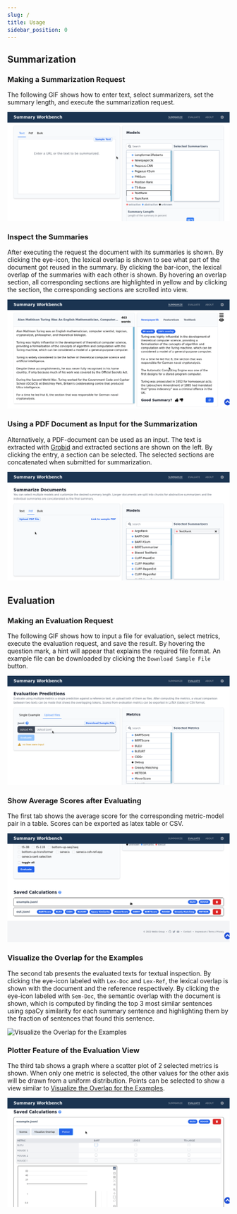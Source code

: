 ```yaml
---
slug: /
title: Usage
sidebar_position: 0
---
```


## Summarization

### Making a Summarization Request
The following GIF shows how to enter text, select summarizers, set the summary length, and execute the summarization request.

![Making a Summarization Request](/summarize_input.gif)

### Inspect the Summaries
After executing the request the document with its summaries is shown.
By clicking the eye-icon, the lexical overlap is shown to see what part of the document got reused in the summary.
By clicking the bar-icon, the lexical overlap of the summaries with each other is shown.
By hovering an overlap section, all corresponding sections are highlighted in yellow and by clicking the section, the corresponding sections are scrolled into view.

![Inspecting the Resulting Summaries](/summarize_usage.gif)

### Using a PDF Document as Input for the Summarization
Alternatively, a PDF-document can be used as an input.
The text is extracted with [Grobid](https://github.com/kermitt2/grobid) and extracted sections are shown on the left.
By clicking the entry, a section can be selected.
The selected sections are concatenated when submitted for summarization.

![Using a PDF Document as Input for the Summarization](/summarize_pdf_extract.gif)

## Evaluation

### Making an Evaluation Request
The following GIF shows how to input a file for evaluation, select metrics, execute the evaluation request, and save the result.
By hovering the question mark, a hint will appear that explains the required file format.
An example file can be downloaded by clicking the `Download Sample File` button.

![Making an Evaluation Request](/evaluation_input.gif)

### Show Average Scores after Evaluating
The first tab shows the average score for the corresponding metric-model pair in a table.
Scores can be exported as latex table or CSV.

![Show Average Scores after Evaluating](/evaluation_scores.gif)

### Visualize the Overlap for the Examples
The second tab presents the evaluated texts for textual inspection.
By clicking the eye-icon labeled with `Lex-Doc` and `Lex-Ref`, the lexical overlap is shown with the document and the reference respectively.
By clicking the eye-icon labeled with `Sem-Doc`, the semantic overlap with the document is shown, which is computed by finding the top 3 most similar sentences using spaCy similarity for each summary sentence and highlighting them by the fraction of sentences that found this sentence.

![Visualize the Overlap for the Examples](/evaluation_visualization.gif)

### Plotter Feature of the Evaluation View
The third tab shows a graph where a scatter plot of 2 selected metrics is shown.
When only one metric is selected, the other values for the other axis will be drawn from a uniform distribution.
Points can be selected to show a view similar to [Visualize the Overlap for the Examples](#visualize-the-overlap-for-the-examples).

![Plotter Feature of the Evaluation View](/evaluation_plotter.gif)
